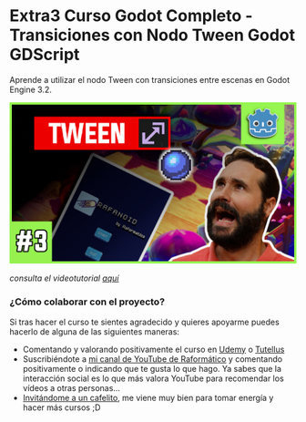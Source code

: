# Extra3 Curso Godot Completo - Transiciones con Nodo Tween Godot GDScript
Aprende a utilizar el nodo Tween con transiciones entre escenas en Godot Engine 3.2. 

![Extra3 Curso Godot Completo - Transiciones con Nodo Tween Godot GDScript](../Thumbnails/extra3.png)

*consulta el videotutorial [aquí](https://www.youtube.com/watch?v=dbw8pEnJChQ)*

### ¿Cómo colaborar con el proyecto?

Si tras hacer el curso te sientes agradecido y quieres apoyarme puedes hacerlo de alguna de las siguientes maneras:

- Comentando y valorando positivamente el curso en [Udemy](https://www.udemy.com/course/godot-3-primer-videojuego/) o [Tutellus](https://www.tutellus.com/tecnologia/videojuegos/haz-tu-primer-videojuego-con-godot-32-30039)
- Suscribiéndote a [mi canal de YouTube de Raformático](https://www.youtube.com/c/raformatico) y comentando positivamente o indicando que te gusta lo que hago. Ya sabes que la interacción social es lo que más valora YouTube para recomendar los vídeos a otras personas...
- [Invitándome a un cafelito](https://www.buymeacoffee.com/raformatico), me viene muy bien para tomar energía y hacer más cursos ;D